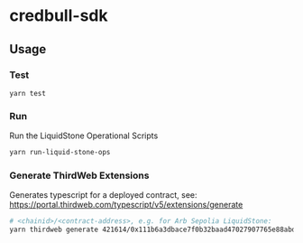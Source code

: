 # credbull-sdk

## Usage

### Test

`yarn test`

### Run

Run the LiquidStone Operational Scripts
```bash
yarn run-liquid-stone-ops
```

### Generate ThirdWeb Extensions

Generates typescript for a deployed contract, see: https://portal.thirdweb.com/typescript/v5/extensions/generate

```bash
# <chainid>/<contract-address>, e.g. for Arb Sepolia LiquidStone:
yarn thirdweb generate 421614/0x111b6a3dbace7f0b32baad47027907765e88abd2
```
